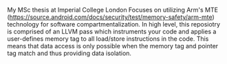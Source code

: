My MSc thesis at Imperial College London
Focuses on utilizing Arm's MTE (https://source.android.com/docs/security/test/memory-safety/arm-mte) technology for software compartmentalization.
In high level, this reposiotry is comprised of an LLVM pass which instruments your code and applies a user-defines memory tag to all load/store instructions in the code. This means that data access is only possible when the memory tag and pointer tag match and thus providing data isolation.
